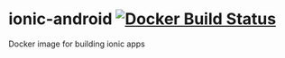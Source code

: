 # ionic-android [![Docker Build Status](https://img.shields.io/docker/build/michaelth/ionic-android.svg)](https://hub.docker.com/r/michaelth/ionic-android/)
Docker image for building ionic apps
